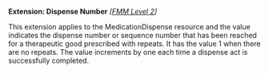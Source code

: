 **Extension: Dispense Number** *[[FMM Level 2](guidance.html)]*

This extension applies to the MedicationDispense resource and the value indicates the dispense number or sequence number that has been reached for a therapeutic good prescribed with repeats. It has the value 1 when there are no repeats. The value increments by one each time a dispense act is successfully completed. 